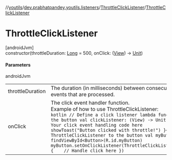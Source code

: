 //[youtils](../../../index.md)/[dev.prabhatpandey.youtils.listeners](../index.md)/[ThrottleClickListener](index.md)/[ThrottleClickListener](-throttle-click-listener.md)

# ThrottleClickListener

[androidJvm]\
constructor(throttleDuration: [Long](https://kotlinlang.org/api/latest/jvm/stdlib/kotlin/-long/index.html) = 500, onClick: ([View](https://developer.android.com/reference/kotlin/android/view/View.html)) -&gt; [Unit](https://kotlinlang.org/api/latest/jvm/stdlib/kotlin/-unit/index.html))

#### Parameters

androidJvm

| | |
|---|---|
| throttleDuration | The duration (in milliseconds) between consecutive click events that are processed. |
| onClick | The click event handler function.<br>Example of how to use ThrottleClickListener:<br>```kotlin // Define a click listener lambda function for the button val clickListener: (View) -> Unit = {     // Your click event handling code here     showToast("Button clicked with throttle!") }<br>// Apply ThrottleClickListener to the button val myButton = findViewById<Button>(R.id.myButton) myButton.setOnClickListener(ThrottleClickListener(1000L) {    // Handle click here }) ``` |
